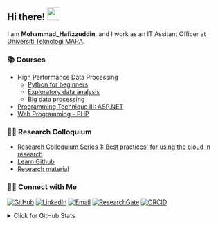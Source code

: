 
## Hi there! <img src="https://raw.githubusercontent.com/drshahizan/drshahizan/master/img/wave.gif" width="30">

I am  __Mohammad_Hafizzuddin__, and I work as an IT Assitant Officer at [Universiti Teknologi MARA](https://www.uitm.edu.my).

### 📚 Courses
- High Performance Data Processing 
  -   [Python for beginners](https://github.com/drshahizan/python-tutorial)
  -   [Exploratory data analysis](https://github.com/drshahizan/Python_EDA)
  -   [Big data processing](https://github.com/drshahizan/Python-big-data)
- [Programming Technique III: ASP.NET](https://github.com/drshahizan/learn-aspnet)
- [Web Programming - PHP](https://github.com/drshahizan/learn-php)

### 👨‍💻 Research Colloquium
- [Research Colloquium Series 1: Best practices' for using the cloud in research](https://github.com/drshahizan/learn-github)
- [Learn Github](https://github.com/drshahizan/learn-github)
- [Research material](https://github.com/drshahizan/research-material)

### 🙌🏻 Connect with Me
<p align="left">
    <a href="https://github.com/mhmz89" target="_blank"><img alt="GitHub" src="https://img.shields.io/badge/-@mhmz89-181717?style=flat-square&logo=GitHub&logoColor=white"></a>
    <a href="https://www.linkedin.com/in/mhmz89" target="_blank"><img alt="LinkedIn" src="https://img.shields.io/badge/-mhmz89-blue?style=flat-square&logo=Linkedin&logoColor=white&link=https://www.linkedin.com/in/mhmz89/"></a>
    <a href="mailto:hafiz5019@uitm.edu.my" target="_blank"><img alt="Email" src="https://img.shields.io/badge/-hafiz5019@uitm.edu.my-c14438?style=flat-square&logo=Gmail&logoColor=white&link=mailto:hafiz5019@uitm.edu.my"></a>
    <a href="https://www.researchgate.net/profile/Mohd-Othman-28" target="_blank"><img alt="ResearchGate" src="https://img.shields.io/badge/-ResearchGate-00CCBB?style=flat-square&logo=ResearchGate&logoColor=white"></a>
    <a href="https://orcid.org/0000-0003-4261-1873" target="_blank"><img alt="ORCID" src="https://img.shields.io/badge/-ORCID-A6CE39?style=flat-square&logo=ORCID&logoColor=white"></a>
</p>
  

<details>
<summary>Click for GitHub Stats</summary>
<p align="left">
    <img alt = "GitHub Stats" src="https://github-readme-stats.vercel.app/api?username=mhmz89&show_icons=true&hide=issues&icon_color=000000&hide_border=true&title_color=5391FE&text_color=555">
    <br>
    <img alt = "Top Language" src="https://github-readme-stats.vercel.app/api/top-langs/?username=mhmz89&hide=html,&hide_border=true&title_color=5391FE&text_color=555"
</p>
  
  ![Follower Badge](https://img.shields.io/github/followers/mhmz89)
  ![](https://visitor-badge.glitch.me/badge?page_id=mhmz89)

</details>
